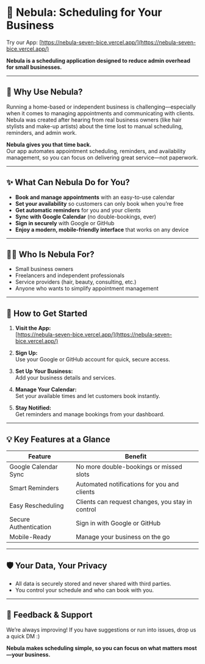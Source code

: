 # 🌌 Nebula: Scheduling for Your Business

Try our App: [https://nebula-seven-bice.vercel.app/](https://nebula-seven-bice.vercel.app/)

**Nebula is a scheduling application designed to reduce admin overhead for small businesses.**

---

## 🎯 Why Use Nebula?

Running a home-based or independent business is challenging—especially when it comes to managing appointments and communicating with clients. Nebula was created after hearing from real business owners (like hair stylists and make-up artists) about the time lost to manual scheduling, reminders, and admin work.

**Nebula gives you that time back.**  
Our app automates appointment scheduling, reminders, and availability management, so you can focus on delivering great service—not paperwork.

---

## ✨ What Can Nebula Do for You?

- **Book and manage appointments** with an easy-to-use calendar
- **Set your availability** so customers can only book when you’re free
- **Get automatic reminders** for you and your clients
- **Sync with Google Calendar** (no double-bookings, ever)
- **Sign in securely** with Google or GitHub
- **Enjoy a modern, mobile-friendly interface** that works on any device

---

## 👩‍💼 Who Is Nebula For?

- Small business owners
- Freelancers and independent professionals
- Service providers (hair, beauty, consulting, etc.)
- Anyone who wants to simplify appointment management

---

## 🚀 How to Get Started

1. **Visit the App:**  
   [https://nebula-seven-bice.vercel.app/](https://nebula-seven-bice.vercel.app/)

2. **Sign Up:**  
   Use your Google or GitHub account for quick, secure access.

3. **Set Up Your Business:**  
   Add your business details and services.

4. **Manage Your Calendar:**  
   Set your available times and let customers book instantly.

5. **Stay Notified:**  
   Get reminders and manage bookings from your dashboard.

---

## 💡 Key Features at a Glance

| Feature                | Benefit                                         |
|------------------------|-------------------------------------------------|
| Google Calendar Sync   | No more double-bookings or missed slots         |
| Smart Reminders        | Automated notifications for you and clients     |
| Easy Rescheduling      | Clients can request changes, you stay in control|
| Secure Authentication  | Sign in with Google or GitHub                   |
| Mobile-Ready           | Manage your business on the go                  |

---

## 🛡️ Your Data, Your Privacy

- All data is securely stored and never shared with third parties.
- You control your schedule and who can book with you.

---

## 🤝 Feedback & Support

We’re always improving! If you have suggestions or run into issues, drop us a quick DM :)

**Nebula makes scheduling simple, so you can focus on what matters most—your business.**

